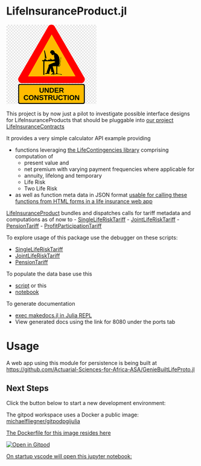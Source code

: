 # LifeInsuranceProduct.jl

![Beware, Work In Progress](docs/src/assets/wip.png)

This project is by now just a pilot to investigate possible interface designs for
LifeInsuranceProducts that should be pluggable into [our project LifeInsuranceContracts](https://github.com/Actuarial-Sciences-for-Africa-ASA/LifeInsuranceContracts.jl) 


It provides a very simple calculator API example providing 
- functions leveraging [the LifeContingencies library](https://github.com/JuliaActuary/LifeContingencies.jl)
comprising computation of
    - present value and 
    - net premium with varying payment frequencies where applicable for
    - annuity, lifelong and temporary
    - Life Risk 
    - Two Life Risk
- as well as function meta data in JSON format [usable for calling these functions from HTML forms in a life insurance web app](https://github.com/Actuarial-Sciences-for-Africa-ASA/GenieBuiltLifeProto)

[LifeInsuranceProduct](src/LifeInsuranceProduct.jl) bundles and dispatches calls for tariff metadata and computations as of now to
    - [SingleLifeRiskTariff](src/SingleLifeRiskTariff.jl)
    - [JointLifeRiskTariff](src/JointLifeRiskTariff.jl)
    - [PensionTariff](src/PensionTariff.jl)
    - [ProfitParticipationTariff](src/ProfitParticipationTariff.jl)

To explore usage of this package
use the debugger on these scripts:
  - [SingleLifeRiskTariff](testCalcSLR.jl)
  - [JointLifeRiskTariff](testCalcSLR.jl)
  - [PensionTariff](testCalcPEN.jl)

To populate the data base use this 
 - [script](testAPI.jl) or this
 - [notebook](testAPI.ipynb) 
  
To generate documentation 
- [exec makedocs.jl in Julia REPL](makedocs.jl)
- View generated docs using the link for 8080 under the ports tab 

# Usage
A web app using this module for persistence is being built at https://github.com/Actuarial-Sciences-for-Africa-ASA/GenieBuiltLifeProto.jl

## Next Steps

Click the button below to start a new development environment:

The gitpod workspace uses a Docker a public image: [michaelfliegner/gitpodpgijulia](https://hub.docker.com/repository/docker/michaelfliegner/gitpodpgijulia/general)

[The Dockerfile for this image resides here](https://github.com/Actuarial-Sciences-for-Africa-ASA/gitpod-pg-ijulia-Dockerfile)

[![Open in Gitpod](https://gitpod.io/button/open-in-gitpod.svg)](https://gitpod.io/?autostart=true#https://github.com/Actuarial-Sciences-for-Africa-ASA/LifeInsuranceProduct.jl) 

[On startup vscode will open this jupyter notebook:](testAPI.ipynb)





